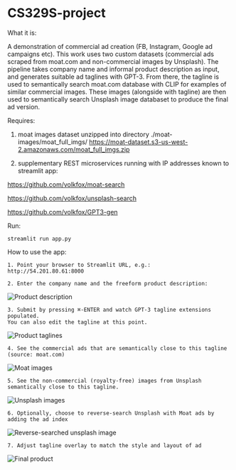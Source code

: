 # CS329S-project
What it is:

A demonstration of commercial ad creation (FB, Instagram, Google ad campaigns etc). This work uses two custom datasets (commercial ads scraped from moat.com and non-commercial images by Unsplash). The pipeline takes company name and informal product description as input, and generates suitable ad taglines with GPT-3. From there, the tagline is used to semantically search moat.com database with CLIP for examples of similar commercial images. These images (alongside with tagline) are then used to semantically search Unsplash image databaset to produce the final ad version.

Requires: 
1. moat images dataset unzipped into directory ./moat-images/moat_full_imgs/
https://moat-dataset.s3-us-west-2.amazonaws.com/moat_full_imgs.zip

3. supplementary REST microservices running with IP addresses known to streamlit app:


https://github.com/volkfox/moat-search

https://github.com/volkfox/unsplash-search

https://github.com/volkfox/GPT3-gen

Run:
```
streamlit run app.py
````

How to use the app:

```
1. Point your browser to Streamlit URL, e.g.: 
http://54.201.80.61:8000
```
```
2. Enter the company name and the freeform product description:
```
![Product description](./help-images/Untitled.png)
```
3. Submit by pressing ⌘-ENTER and watch GPT-3 tagline extensions populated.
You can also edit the tagline at this point.
```
![Product taglines](./help-images/Untitled%202.png)

```
4. See the commercial ads that are semantically close to this tagline (source: moat.com)
```

![Moat images](./help-images/Untitled%203.png)

```
5. See the non-commercial (royalty-free) images from Unsplash semantically close to this tagline.
```

![Unsplash images](./help-images/Untitled%204.png)

```
6. Optionally, choose to reverse-search Unsplash with Moat ads by adding the ad index
```
![Reverse-searched unsplash image](./help-images/Untitled%205.png)

```
7. Adjust tagline overlay to match the style and layout of ad
```
![Final product](./help-images/Untitled%206.png)
